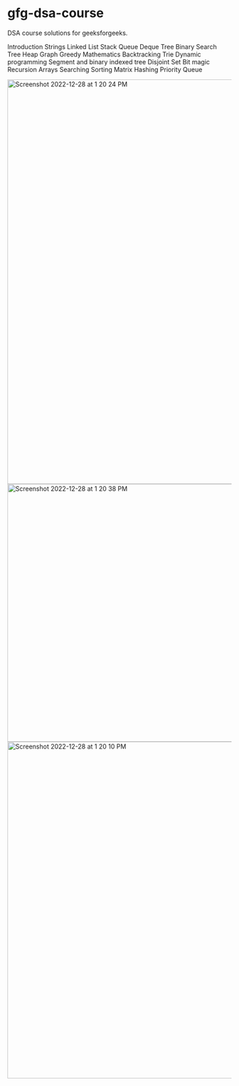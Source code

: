 # gfg-dsa-course
DSA course solutions for geeksforgeeks.

Introduction
Strings
Linked List
Stack
Queue
Deque
Tree
Binary Search Tree
Heap
Graph
Greedy
Mathematics
Backtracking
Trie
Dynamic programming
Segment and binary indexed tree
Disjoint Set
Bit magic
Recursion
Arrays
Searching
Sorting
Matrix
Hashing
Priority Queue

<img width="907" alt="Screenshot 2022-12-28 at 1 20 24 PM" src="https://user-images.githubusercontent.com/3892451/209777821-78ba96f3-4426-4306-a38f-f3777ec38b12.png">

<img width="578" alt="Screenshot 2022-12-28 at 1 20 38 PM" src="https://user-images.githubusercontent.com/3892451/209777858-bc41c636-0f53-4eca-9a5a-031f0081383b.png">

<img width="755" alt="Screenshot 2022-12-28 at 1 20 10 PM" src="https://user-images.githubusercontent.com/3892451/209777801-a7e5ee0d-c5f5-4247-b62a-f93fb2356e5b.png">

